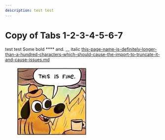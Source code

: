```yaml
---
description: test test
---
```


# Copy of Tabs 1-2-3-4-5-6-7

test test Some bold \*\*\*\* and. \_\_ italic
[this-page-name-is-definitely-longer-than-a-hundred-characters-which-should-cause-the-import-to-truncate-it-and-cause-issues.md](../this-page-name-is-definitely-longer-than-a-hundred-characters-which-should-cause-the-import-to-truncate-it-and-cause-issues.md)

<figure><img src="../.gitbook/assets/this-file-name-is-definitely-longer-than-a-hundred-characters-which-should-cause-the-import-to-truncate-it-and-cause-issues.md.jpeg" alt=""><figcaption></figcaption></figure>
